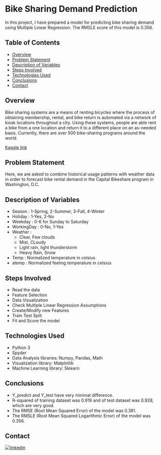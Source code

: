 
# Bike Sharing Demand Prediction

In this project, I have prepared a model for predicting bike sharing demand using Multiple Linear Regression. The RMSLE score of this model is 0.356.


## Table of Contents

- [Overview](#overview)
- [Problem Statement](#problem-statement)
- [Description of Variables](#description-of-variables)
- [Steps Involved](#steps-involved)
- [Technologies Used](#technologies-used)
- [Conclusions](#conclusions)
- [Contact](#contact)


## Overview

Bike sharing systems are a means of renting bicycles where the process of obtaining membership, rental, and bike return is automated via a network of kiosk locations throughout a city. Using these systems, people are able rent a bike from a one location and return it to a different place on an as-needed basis. Currently, there are over 500 bike-sharing programs around the world.

[Kaggle link](https://www.kaggle.com/c/bike-sharing-demand)


## Problem Statement

Here, we are asked to combine historical usage patterns with weather data in order to forecast bike rental demand in the Capital Bikeshare program in Washington, D.C.
## Description of Variables

- Season : 1-Spring, 2-Summer, 3-Fall, 4-Winter
- Holiday : 1-Yes, 2-No
- Weekday : 0-6 for Sunday to Saturday
- WorkingDay : 0-No, 1-Yes
- Weather :
    - Clear, Few clouds
    - Mist, CLoudy
    - Light rain, light thunderstorm
    - Heavy Rain, Snow
- Temp : Normalized temperature in celsius
- atemp : Normalized feeling temperature in celsius
## Steps Involved

- Read the data
- Feature Selection
- Data Visualization
- Check Multiple Linear Regression Assumptions
- Create/Modify new Features
- Train Test Split
- Fit and Score the model
## Technologies Used

- Python 3
- Spyder
- Data Analysis libraries: Numpy, Pandas, Math
- Visualization library: Matplotlib
- Machine Learning library: Sklearn


## Conclusions

- Y_predict and Y_test have very minimal difference.
- R-squared of training dataset was 0.919 and of test dataset was 0.928, which are very good.
- The RMSE (Root Mean Squared Error) of the model was 0.381.
- The RMSLE (Root Mean Squared Logarithmic Error) of the model was 0.356.
## Contact

[![linkedin](https://img.shields.io/badge/linkedin-0A66C2?style=for-the-badge&logo=linkedin&logoColor=white)](https://www.linkedin.com/in/raghav-agarwal-/)